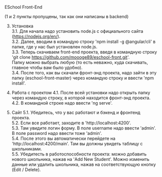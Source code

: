ESchool Front-End  

(1 и 2 пункты пропущены, так как они написаны в backend)  

3. Установка  
  3.1. Для начала надо установить node.js с официального сайта (https://nodejs.org/en/).  
  3.2. Далее, вводим в командую строку 'npm install -g @angular/cli' в папке, где у нас был установлен node.js.  
  3.3. Теперь скачиваем front-end проекта, введя в командную строку 'git clone https://github.com/moooge89/eschool-front.git'.  
  Папку можно выбрать любую (то есть неважно, куда скачивать, главное чтобы вам было удобно).  
  3.4. После того, как вы скачали фронт-энд проекта, надо зайти в эту папку (eschool-front-master) через командую строку и ввести 'npm install'.  
  
4. Работа с проектом
  4.1. После всей установки надо открыть папку через командую строку, в которой находится фронт-энд проекта.  
  4.2. В командной строке надо ввести 'ng serve'.  

5. Сайт
  5.1. Убедитесь, что у вас работают и бэкенд и фронтенд проекта.  
  5.2. Если все работает, заходите в 'http://localhost:4200'.    
  5.3. Там увидите логин форму. В поле username надо ввести 'admin'. В поле password надо ввести тоже 'admin'.  
  5.4. После этого вы автоматически перейдете на 'http://localhost:4200/main'. Там вы должны увидеть таблицу с школьниками.  
  5.5. Убедитесть в работоспособности проекта: можно добавить нового школьника, нажав на 'Add New Student'. Можно изменить данные или удалить школьника, нажав на соответствующую кнопку (Edit / Delete).  
